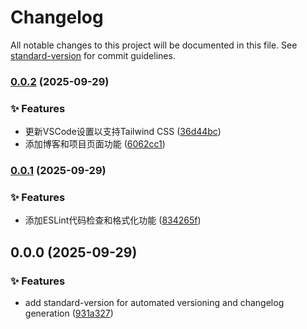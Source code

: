 # Changelog

All notable changes to this project will be documented in this file. See [standard-version](https://github.com/conventional-changelog/standard-version) for commit guidelines.

### [0.0.2](https://github.com/ace0109/ace-nuxt-starter/compare/v0.0.1...v0.0.2) (2025-09-29)


### ✨ Features

* 更新VSCode设置以支持Tailwind CSS ([36d44bc](https://github.com/ace0109/ace-nuxt-starter/commit/36d44bcb57d72a22874d1568f750e1395c763bb4))
* 添加博客和项目页面功能 ([6062cc1](https://github.com/ace0109/ace-nuxt-starter/commit/6062cc141b14a1091185f956eeaf77c76b49f386))

### [0.0.1](https://github.com/ace0109/ace-nuxt-starter/compare/v0.0.0...v0.0.1) (2025-09-29)


### ✨ Features

* 添加ESLint代码检查和格式化功能 ([834265f](https://github.com/ace0109/ace-nuxt-starter/commit/834265fd172b996a86c92aa95b8749701c626e08))

## 0.0.0 (2025-09-29)


### ✨ Features

* add standard-version for automated versioning and changelog generation ([931a327](https://github.com/ace0109/ace-nuxt-starter/commit/931a327b30ef308e9a2dedb094debdf9724e3778))
